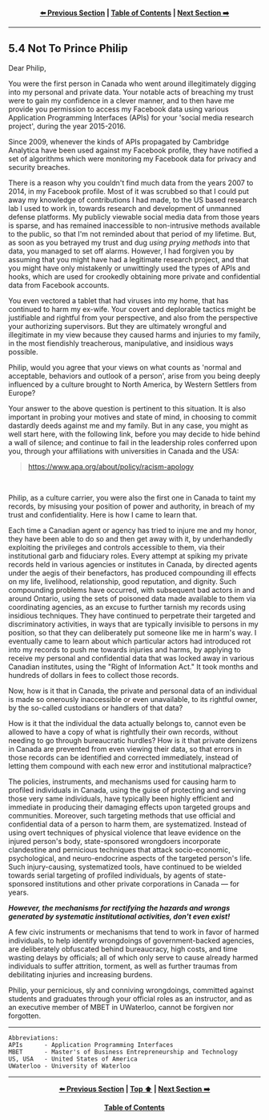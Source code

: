 <div align="center">
  
  **[:arrow_left: Previous Section][Prev] | [Table of Contents][TOC] | [Next Section :arrow_right:][Next]**
  
  [Prev]: ./05-03.md
  [Next]: ./05-05.md
  [TOC]: ./README.md#table-of-contents
  
</div>

---

## 5.4 Not To Prince Philip

Dear Philip,

You were the first person in Canada who went around illegitimately digging into my personal and private data. Your notable acts of breaching my trust were to gain my confidence in a clever manner, and to then have me provide you permission to access my Facebook data using various Application Programming Interfaces (APIs) for your 'social media research project', during the year 2015-2016. 

Since 2009, whenever the kinds of APIs propagated by Cambridge Analytica have been used against my Facebook profile, they have notified a set of algorithms which were monitoring my Facebook data for privacy and security breaches. 

There is a reason why you couldn't find much data from the years 2007 to 2014, in my Facebook profile. Most of it was scrubbed so that I could put away my knowledge of contributions I had made, to the US based research lab I used to work in, towards research and development of unmanned defense platforms. My publicly viewable social media data from those years is sparse, and has remained inaccessible to non-intrusive methods available to the public, so that I'm not reminded about that period of my lifetime. But, as soon as you betrayed my trust and dug *using prying methods* into that data, you managed to set off alarms. However, I had forgiven you by assuming that you might have had a legitimate research project, and that you might have only mistakenly or unwittingly used the types of APIs and hooks, which are used for crookedly obtaining more private and confidential data from Facebook accounts. 

You even vectored a tablet that had viruses into my home, that has continued to harm my ex-wife. Your covert and deplorable tactics might be justifiable and rightful from your perspective, and also from the perspective your authorizing supervisors. But they are ultimately wrongful and illegitimate in my view because they caused harms and injuries to my family, in the most fiendishly treacherous, manipulative, and insidious ways possible. 

Philip, would you agree that your views on what counts as 'normal and acceptable, behaviors and outlook of a person', arise from you being deeply influenced by a culture brought to North America, by Western Settlers from Europe? 

Your answer to the above question is pertinent to this situation. It is also important in probing your motives and state of mind, in choosing to commit dastardly deeds against me and my family. But in any case, you might as well start here, with the following link, before you may decide to hide behind a wall of silence; and continue to fail in the leadership roles conferred upon you, through your affiliations with universities in Canada and the USA: 

> https://www.apa.org/about/policy/racism-apology 

</br>

Philip, as a culture carrier, you were also the first one in Canada to taint my records, by misusing your position of power and authority, in breach of my trust and confidentiality. Here is how I came to learn that. 

Each time a Canadian agent or agency has tried to injure me and my honor, they have been able to do so and then get away with it, by underhandedly exploiting the privileges and controls accessible to them, via their institutional garb and fiduciary roles. Every attempt at spiking my private records held in various agencies or institutes in Canada, by directed agents under the aegis of their benefactors, has produced compounding ill effects on my life, livelihood, relationship, good reputation, and dignity. Such compounding problems have occurred, with subsequent bad actors in and around Ontario, using the sets of poisoned data made available to them via coordinating agencies, as an excuse to further tarnish my records using insidious techniques. They have continued to perpetrate their targeted and discriminatory activities, in ways that are typically invisible to persons in my position, so that they can deliberately put someone like me in harm's way. I eventually came to learn about which particular actors had introduced rot into my records to push me towards injuries and harms, by applying to receive my personal and confidential data that was locked away in various Canadian institutes, using the "Right of Information Act." It took months and hundreds of dollars in fees to collect those records.

Now, how is it that in Canada, the private and personal data of an individual is made so onerously inaccessible or even unavailable, to its rightful owner, by the so-called custodians or handlers of that data? 

How is it that the individual the data actually belongs to, cannot even be allowed to have a copy of what is rightfully their own records, without needing to go through bureaucratic hurdles? How is it that private denizens in Canada are prevented from even viewing their data, so that errors in those records can be identified and corrected immediately, instead of letting them compound with each new error and institutional malpractice? 

The policies, instruments, and mechanisms used for causing harm to profiled individuals in Canada, using the guise of protecting and serving those very same individuals, have typically been highly efficient and immediate in producing their damaging effects upon targeted groups and communities. Moreover, such targeting methods that use official and confidential data of a person to harm them, are systematized. Instead of using overt techniques of physical violence that leave evidence on the injured person's body, state-sponsored wrongdoers incorporate clandestine and pernicious techniques that attack socio-economic, psychological, and neuro-endocrine aspects of the targeted person's life. Such injury-causing, systematized tools, have continued to be wielded towards serial targeting of profiled individuals, by agents of state-sponsored institutions and other private corporations in Canada — for years. 

***However, the mechanisms for rectifying the hazards and wrongs generated by systematic institutional activities, don't even exist!*** 

A few civic instruments or mechanisms that tend to work in favor of harmed individuals, to help identify wrongdoings of government-backed agencies, are deliberately obfuscated behind bureaucracy, high costs, and time wasting delays by officials; all of which only serve to cause already harmed individuals to suffer attrition, torment, as well as further traumas from debilitating injuries and increasing burdens.

Philip, your pernicious, sly and conniving wrongdoings, committed against students and graduates through your official roles as an instructor, and as an executive member of MBET in UWaterloo, cannot be forgiven nor forgotten. 


---

```
Abbreviations:
APIs      - Application Programming Interfaces
MBET      - Master's of Business Entrepreneurship and Technology 
US, USA   - United States of America
UWaterloo - University of Waterloo
```

---
<div align="center">
  
  **[:arrow_left: Previous Section][Prev] | [Top :arrow_up:][Top] | [Next Section :arrow_right:][Next]** 
  
  **[Table of Contents][TOC]**

  [Prev]: ./05-03.md
  [Top]: ./05-04.md#54-not-to-prince-philip
  [Next]: ./05-05.md
  [TOC]: ./README.md#table-of-contents
  
</div>